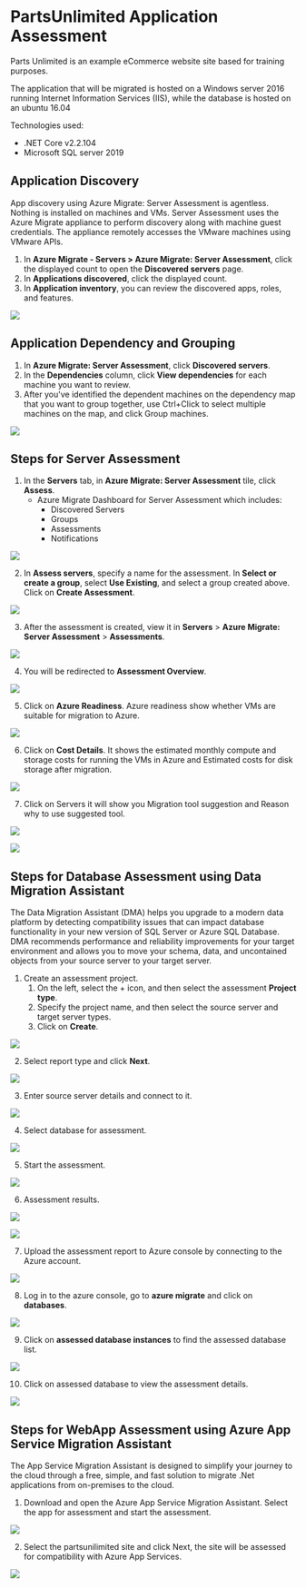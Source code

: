 # PartsUnlimited Application Assessment
Parts Unlimited is an example eCommerce website site based for training purposes.

The application that will be migrated is hosted on a Windows server 2016 running Internet Information Services (IIS), while the database is hosted on an ubuntu 16.04

Technologies used:
 - .NET Core v2.2.104
 - Microsoft SQL server 2019

## Application Discovery
App discovery using Azure Migrate: Server Assessment is agentless. Nothing is installed on machines and VMs. Server Assessment uses the Azure Migrate appliance to perform discovery along with machine guest credentials. The appliance remotely accesses the VMware machines using VMware APIs.

1. In **Azure Migrate - Servers > Azure Migrate: Server Assessment**, click the displayed count to open the **Discovered servers** page.
2. In **Applications discovered**, click the displayed count.
3. In **Application inventory**, you can review the discovered apps, roles, and features.

<kbd>
  <img src="../images/partsunlimited/Application%20Discovery%20for%20Partsunlimited.png">
</kbd></p>

## Application Dependency and Grouping

1. In **Azure Migrate: Server Assessment**, click **Discovered servers**.
2. In the **Dependencies** column, click **View dependencies** for each machine you want to review.
3. After you've identified the dependent machines on the dependency map that you want to group together, use Ctrl+Click to select multiple machines on the map, and click Group machines.

<kbd>
  <img src="../images/partsunlimited/Application%20Dependency%20for%20PartsUnlimited.png">
</kbd></p>

## Steps for Server Assessment
1. In the **Servers** tab, in **Azure Migrate: Server Assessment** tile, click **Assess**.
    - Azure Migrate Dashboard for Server Assessment which includes:
        - Discovered Servers
        - Groups
        - Assessments
        - Notifications

<kbd>
  <img src="../images/partsunlimited/server-assessment-1.png">
</kbd></p>

2. In **Assess servers**, specify a name for the assessment. In **Select or create a group**, select **Use Existing**, and select a group created above. Click on **Create Assessment**.

<kbd>
  <img src="../images/partsunlimited/server-assessment-2.png">
</kbd></p>

3. After the assessment is created, view it in **Servers** > **Azure Migrate: Server Assessment** > **Assessments**.

<kbd>
  <img src="../images/partsunlimited/server-assessment-3.png">
</kbd></p>

4. You will be redirected to **Assessment Overview**.

<kbd>
  <img src="../images/partsunlimited/server-assessment-4.png">
</kbd></p>

5. Click on **Azure Readiness**.
Azure readiness show whether VMs are suitable for migration to Azure.

<kbd>
  <img src="../images/partsunlimited/server-assessment-5.png">
</kbd></p>

6. Click on **Cost Details**.
It shows the estimated monthly compute and storage costs for running the VMs in Azure and Estimated costs for disk storage after migration.

<kbd>
  <img src="../images/partsunlimited/server-assessment-6.png">
</kbd></p>

7. Click on Servers it will show you Migration tool suggestion and Reason why to use suggested tool.

<kbd>
  <img src="../images/partsunlimited/server-assessment-7a.png">
</kbd></p>

<kbd>
  <img src="../images/partsunlimited/server-assessment-7b.png">
</kbd></p>

## Steps for Database Assessment using Data Migration Assistant

The Data Migration Assistant (DMA) helps you upgrade to a modern data platform by detecting compatibility issues that can impact database functionality in your new version of SQL Server or Azure SQL Database. DMA recommends performance and reliability improvements for your target environment and allows you to move your schema, data, and uncontained objects from your source server to your target server.

1. Create an assessment project.
   1.  On the left, select the + icon, and then select the assessment **Project type**.
   2. Specify the project name, and then select the source server and target server types.
   3. Click on **Create**.

<kbd>
  <img src="../images/partsunlimited/database-assessment-1.png">
</kbd></p>

2. Select report type and click **Next**.

<kbd>
  <img src="../images/partsunlimited/database-assessment-2.png">
</kbd></p>

3. Enter source server details and connect to it.

<kbd>
  <img src="../images/partsunlimited/database-assessment-3.png">
</kbd></p>

4. Select database for assessment.

<kbd>
  <img src="../images/partsunlimited/database-assessment-4.png">
</kbd></p>

5. Start the assessment.

<kbd>
  <img src="../images/partsunlimited/database-assessment-5.png">
</kbd></p>

6. Assessment results.

<kbd>
  <img src="../images/partsunlimited/database-assessment-6a.png">
</kbd></p>

<kbd>
  <img src="../images/partsunlimited/database-assessment-6b.png">
</kbd></p>

7. Upload the assessment report to Azure console by connecting to the Azure account.

<kbd>
  <img src="../images/partsunlimited/database-assessment-7.png">
</kbd></p>

8. Log in to the azure console, go to **azure migrate** and click on **databases**.

<kbd>
  <img src="../images/partsunlimited/database-assessment-8.png">
</kbd></p>

9. Click on **assessed database instances** to find the assessed database list.

<kbd>
  <img src="../images/partsunlimited/database-assessment-9.png">
</kbd></p>

10. Click on assessed database to view the assessment details.

<kbd>
  <img src="../images/partsunlimited/database-assessment-10.png">
</kbd></p>

## Steps for WebApp Assessment using Azure App Service Migration Assistant

The App Service Migration Assistant is designed to simplify your journey to the cloud through a free, simple, and fast solution to migrate .Net applications from on-premises to the cloud.

1. Download and open the Azure App Service Migration Assistant. Select the app for assessment and start the assessment.

<kbd>
  <img src="../images/partsunlimited/app-assessment-1.png">
</kbd></p>

2. Select the partsunilimited site and click Next, the site will be assessed for compatibility with Azure App Services.

<kbd>
  <img src="../images/partsunlimited/app-assessment-2.png">
</kbd></p>
